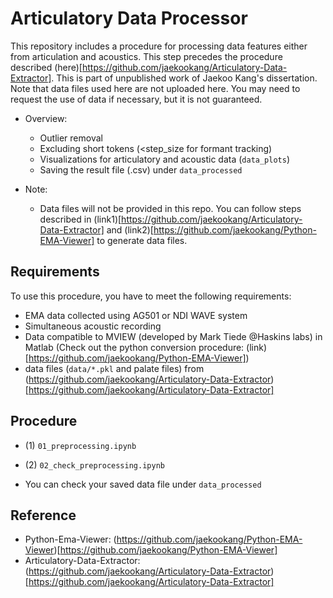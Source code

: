 # Articulatory Data Processor

This repository includes a procedure for processing data features either from articulation and acoustics. This step precedes the procedure described (here)[https://github.com/jaekookang/Articulatory-Data-Extractor]. This is part of unpublished work of Jaekoo Kang's dissertation. Note that data files used here are not uploaded here. You may need to request the use of data if necessary, but it is not guaranteed.

- Overview:
    - Outlier removal
    - Excluding short tokens (<step_size for formant tracking)
    - Visualizations for articulatory and acoustic data (`data_plots`)
    - Saving the result file (.csv) under `data_processed`

- Note:
    - Data files will not be provided in this repo. You can follow steps described in (link1)[https://github.com/jaekookang/Articulatory-Data-Extractor] and (link2)[https://github.com/jaekookang/Python-EMA-Viewer] to generate data files.

## Requirements
To use this procedure, you have to meet the following requirements:
- EMA data collected using AG501 or NDI WAVE system
- Simultaneous acoustic recording
- Data compatible to MVIEW (developed by Mark Tiede @Haskins labs) in Matlab (Check out the python conversion procedure: (link)[https://github.com/jaekookang/Python-EMA-Viewer])
- data files (`data/*.pkl` and palate files) from (https://github.com/jaekookang/Articulatory-Data-Extractor)[https://github.com/jaekookang/Articulatory-Data-Extractor]


## Procedure
- (1) `01_preprocessing.ipynb`


- (2) `02_check_preprocessing.ipynb`


- You can check your saved data file under `data_processed`


## Reference
- Python-Ema-Viewer: (https://github.com/jaekookang/Python-EMA-Viewer)[https://github.com/jaekookang/Python-EMA-Viewer]
- Articulatory-Data-Extractor: (https://github.com/jaekookang/Articulatory-Data-Extractor)[https://github.com/jaekookang/Articulatory-Data-Extractor]
